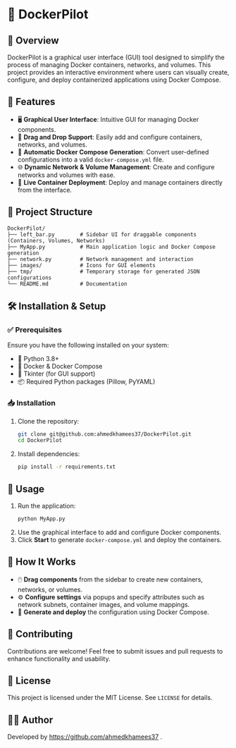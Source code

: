  # 🚀 DockerPilot

## 📝 Overview
DockerPilot is a graphical user interface (GUI) tool designed to simplify the process of managing Docker containers, networks, and volumes. This project provides an interactive environment where users can visually create, configure, and deploy containerized applications using Docker Compose.

## 🎯 Features
- 🖥️ **Graphical User Interface**: Intuitive GUI for managing Docker components.
- 🎯 **Drag and Drop Support**: Easily add and configure containers, networks, and volumes.
- 🔄 **Automatic Docker Compose Generation**: Convert user-defined configurations into a valid `docker-compose.yml` file.
- 🌐 **Dynamic Network & Volume Management**: Create and configure networks and volumes with ease.
- 🚢 **Live Container Deployment**: Deploy and manage containers directly from the interface.

## 📂 Project Structure
```
DockerPilot/
├── left_bar.py        # Sidebar UI for draggable components (Containers, Volumes, Networks)
├── MyApp.py           # Main application logic and Docker Compose generation
├── network.py         # Network management and interaction
├── images/            # Icons for GUI elements
├── tmp/               # Temporary storage for generated JSON configurations
└── README.md          # Documentation
```

## 🛠️ Installation & Setup
### ✅ Prerequisites
Ensure you have the following installed on your system:
- 🐍 Python 3.8+
- 🐳 Docker & Docker Compose
- 🎨 Tkinter (for GUI support)
- 📦 Required Python packages (Pillow, PyYAML)

### 📥 Installation
1. Clone the repository:
   ```bash
   git clone git@github.com:ahmedkhamees37/DockerPilot.git
   cd DockerPilot
   ```
2. Install dependencies:
   ```bash
   pip install -r requirements.txt
   ```

## 🚀 Usage
1. Run the application:
   ```bash
   python MyApp.py
   ```
2. Use the graphical interface to add and configure Docker components.
3. Click **Start** to generate `docker-compose.yml` and deploy the containers.

## 🔧 How It Works
- 🖱️ **Drag components** from the sidebar to create new containers, networks, or volumes.
- ⚙️ **Configure settings** via popups and specify attributes such as network subnets, container images, and volume mappings.
- 📜 **Generate and deploy** the configuration using Docker Compose.

## 🤝 Contributing
Contributions are welcome! Feel free to submit issues and pull requests to enhance functionality and usability.

## 📜 License
This project is licensed under the MIT License. See `LICENSE` for details.

## 👨‍💻 Author
Developed by https://github.com/ahmedkhamees37 .

